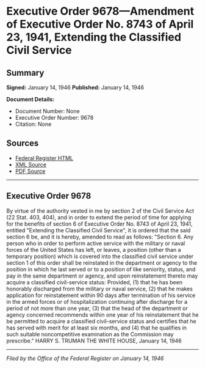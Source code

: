 # Executive Order 9678—Amendment of Executive Order No. 8743 of April 23, 1941, Extending the Classified Civil Service

## Summary

**Signed:** January 14, 1946
**Published:** January 14, 1946

**Document Details:**
- Document Number: None
- Executive Order Number: 9678
- Citation: None

## Sources
- [Federal Register HTML](https://www.presidency.ucsb.edu/documents/executive-order-9678-amendment-executive-order-no-8743-april-23-1941-extending-the)
- [XML Source](None)
- [PDF Source](None)

---

## Executive Order 9678

By virtue of the authority vested in me by section 2 of the Civil Service Act (22 Stat. 403, 404), and in order to extend the period of time for applying for the benefits of section 6 of Executive Order No. 8743 of April 23, 1941, entitled "Extending the Classified Civil Service", it is ordered that the said section 6 be, and it is hereby, amended to read as follows:
"Section 6. Any person who in order to perform active service with the military or naval forces of the United States has left, or leaves, a position (other than a temporary position) which is covered into the classified civil service under section 1 of this order shall be reinstated in the department or agency to the position in which he last served or to a position of like seniority, status, and pay in the same department or agency, and upon reinstatement thereto may acquire a classified civil-service status: Provided, (1) that he has been honorably discharged from the military or naval service, (2) that he makes application for reinstatement within 90 days after termination of his service in the armed forces or of hospitalization continuing after discharge for a period of not more than one year, (3) that the head of the department or agency concerned recommends within one year of his reinstatement that he be permitted to acquire a classified civil-service status and certifies that he has served with merit for at least six months, and (4) that he qualifies in such suitable noncompetitive examination as the Commission may prescribe."
HARRY S. TRUMAN
THE WHITE HOUSE,
January 14, 1946

---

*Filed by the Office of the Federal Register on January 14, 1946*
